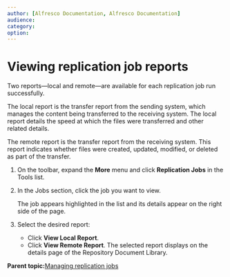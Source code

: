 ```yaml
---
author: [Alfresco Documentation, Alfresco Documentation]
audience: 
category: 
option: 
---
```


# Viewing replication job reports

Two reports—local and remote—are available for each replication job run successfully.

The local report is the transfer report from the sending system, which manages the content being transferred to the receiving system. The local report details the speed at which the files were transferred and other related details.

The remote report is the transfer report from the receiving system. This report indicates whether files were created, updated, modified, or deleted as part of the transfer.

1.  On the toolbar, expand the **More** menu and click **Replication Jobs** in the Tools list.

2.  In the Jobs section, click the job you want to view.

    The job appears highlighted in the list and its details appear on the right side of the page.

3.  Select the desired report:

    -   Click **View Local Report**.
    -   Click **View Remote Report**.
    The selected report displays on the details page of the Repository Document Library.


**Parent topic:**[Managing replication jobs](../concepts/adminconsole-replication-intro.md)

